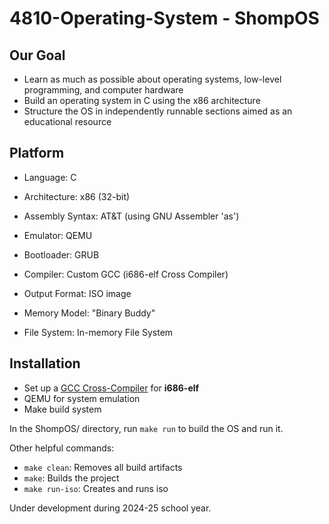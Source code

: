 # 4810-Operating-System - ShompOS

## Our Goal
- Learn as much as possible about operating systems, low-level programming, and computer hardware
- Build an operating system in C using the x86 architecture
- Structure the OS in independently runnable sections aimed as an educational resource

## Platform
- Language: C
- Architecture: x86 (32-bit)
- Assembly Syntax: AT&T (using GNU Assembler 'as')
- Emulator: QEMU
- Bootloader: GRUB
- Compiler: Custom GCC (i686-elf Cross Compiler)
- Output Format: ISO image

- Memory Model: "Binary Buddy"
- File System: In-memory File System

## Installation
- Set up a [GCC Cross-Compiler](https://wiki.osdev.org/GCC_Cross-Compiler "GCC Cross-Compiler") for **i686-elf**
- QEMU for system emulation
- Make build system

In the ShompOS/ directory, run `make run` to build the OS and run it.

Other helpful commands:
- `make clean`: Removes all build artifacts
- `make`: Builds the project
- `make run-iso`: Creates and runs iso

Under development during 2024-25 school year.
